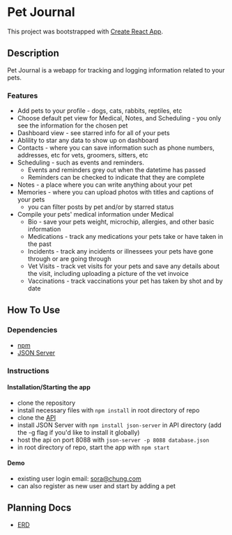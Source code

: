 # Pet Journal

This project was bootstrapped with [Create React App](https://github.com/facebook/create-react-app).

## Description

Pet Journal is a webapp for tracking and logging information related to your pets.

### Features

* Add pets to your profile - dogs, cats, rabbits, reptiles, etc
* Choose default pet view for Medical, Notes, and Scheduling - you only see the information for the chosen pet
* Dashboard view - see starred info for all of your pets
* Ablility to star any data to show up on dashboard
* Contacts - where you can save information such as phone numbers, addresses, etc for vets, groomers, sitters, etc
* Scheduling - such as events and reminders. 
  * Events and reminders grey out when the datetime has passed
  * Reminders can be checked to indicate that they are complete
* Notes - a place where you can write anything about your pet
* Memories - where you can upload photos with titles and captions of your pets
  * you can filter posts by pet and/or by starred status
* Compile your pets' medical information under Medical
  * Bio - save your pets weight, microchip, allergies, and other basic information
  * Medications - track any medications your pets take or have taken in the past
  * Incidents - track any incidents or illnessees your pets have gone through or are going through
  * Vet Visits - track vet visits for your pets and save any details about the visit, including uploading a picture of the vet invoice
  * Vaccinations - track vaccinations your pet has taken by shot and by date


## How To Use

### Dependencies
* [npm](https://docs.npmjs.com/downloading-and-installing-node-js-and-npm)
* [JSON Server](https://github.com/typicode/json-server)

### Instructions
#### Installation/Starting the app
* clone the repository
* install necessary files with `npm install` in root directory of repo
* clone the [API](https://github.com/sorachung/pet-journal-api)
* install JSON Server with `npm install json-server` in API directory (add the -g flag if you'd like to install it globally)
* host the api on port 8088 with `json-server -p 8088 database.json`
* in root directory of repo, start the app with `npm start`

#### Demo
* existing user login email: sora@chung.com
* can also register as new user and start by adding a pet

## Planning Docs
* [ERD](https://dbdiagram.io/d/61e1fd3f4bca010ae98dbe93)
